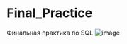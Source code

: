# Final_Practice
Финальная практика по SQL
![image](https://github.com/Gollandskiy/Final_Practice/assets/126692933/ece67c00-6a99-4711-b5e5-579eeb7d021b)


